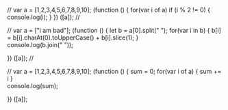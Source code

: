 // var a = [1,2,3,4,5,6,7,8,9,10];
(function ()
{
    for(var i of a)
    if (i % 2 != 0)
    {
        console.log(i);
    }
}) ([a]); //


// var a = ["i am bad"];
(function ()
{
    let b = a[0].split(" ");
    for(var i in b)
    {
        b[i] = b[i].charAt(0).toUpperCase() + b[i].slice(1);
    }   
    console.log(b.join(" ")); 
    
}) ([a]); //


//
var a = [1,2,3,4,5,6,7,8,9,10];
(function ()
{
    sum = 0;
    for(var i of a)
    {
        sum += i
    }   
    console.log(sum); 
    
}) ([a]);
